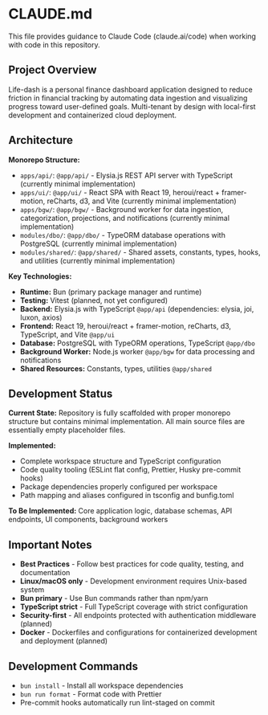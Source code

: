 # CLAUDE.md

This file provides guidance to Claude Code (claude.ai/code) when working with code in this repository.

## Project Overview

Life-dash is a personal finance dashboard application designed to reduce friction in financial tracking by automating data ingestion and visualizing progress toward user-defined goals. Multi-tenant by design with local-first development and containerized cloud deployment.

## Architecture

**Monorepo Structure:**

- `apps/api/`: `@app/api/` - Elysia.js REST API server with TypeScript (currently minimal implementation)
- `apps/ui/`: `@app/ui/` - React SPA with React 19, heroui/react + framer-motion, reCharts, d3, and Vite (currently minimal implementation) 
- `apps/bgw/`: `@app/bgw/` - Background worker for data ingestion, categorization, projections, and notifications (currently minimal implementation)
- `modules/dbo/`: `@app/dbo/` - TypeORM database operations with PostgreSQL (currently minimal implementation)
- `modules/shared/`: `@app/shared/` - Shared assets, constants, types, hooks, and utilities (currently minimal implementation)

**Key Technologies:**

- **Runtime:** Bun (primary package manager and runtime)
- **Testing:** Vitest (planned, not yet configured)
- **Backend:** Elysia.js with TypeScript `@app/api` (dependencies: elysia, joi, luxon, axios)
- **Frontend:** React 19, heroui/react + framer-motion, reCharts, d3, TypeScript, and Vite `@app/ui`
- **Database:** PostgreSQL with TypeORM operations, TypeScript `@app/dbo`
- **Background Worker:** Node.js worker `@app/bgw` for data processing and notifications
- **Shared Resources:** Constants, types, utilities `@app/shared`

## Development Status

**Current State:** Repository is fully scaffolded with proper monorepo structure but contains minimal implementation. All main source files are essentially empty placeholder files.

**Implemented:**
- Complete workspace structure and TypeScript configuration  
- Code quality tooling (ESLint flat config, Prettier, Husky pre-commit hooks)
- Package dependencies properly configured per workspace
- Path mapping and aliases configured in tsconfig and bunfig.toml

**To Be Implemented:** Core application logic, database schemas, API endpoints, UI components, background workers

## Important Notes

- **Best Practices** - Follow best practices for code quality, testing, and documentation
- **Linux/macOS only** - Development environment requires Unix-based system
- **Bun primary** - Use Bun commands rather than npm/yarn
- **TypeScript strict** - Full TypeScript coverage with strict configuration
- **Security-first** - All endpoints protected with authentication middleware (planned)
- **Docker** - Dockerfiles and configurations for containerized development and deployment (planned)

## Development Commands

- `bun install` - Install all workspace dependencies
- `bun run format` - Format code with Prettier
- Pre-commit hooks automatically run lint-staged on commit
